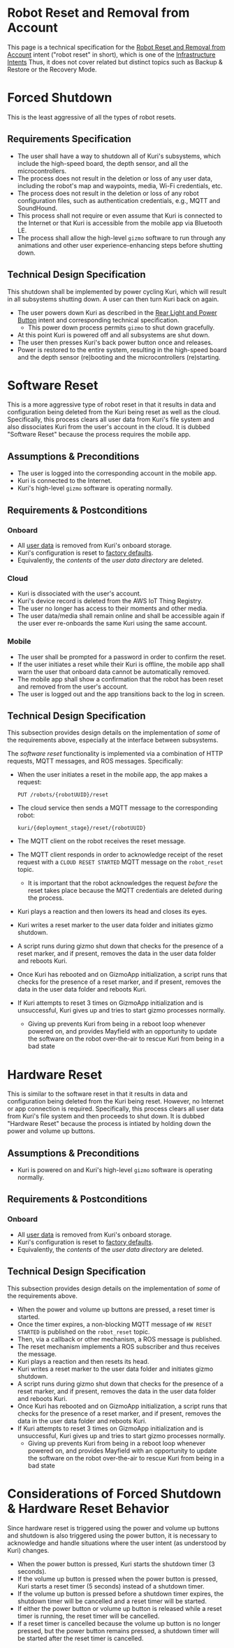 # Robot Reset and Removal from Account

This page is a technical specification for the
[Robot Reset and Removal from Account](https://mayfieldrobotics.atlassian.net/wiki/spaces/PR/pages/54762096/6.4+Robot+Reset+and+Removal+from+Account)
intent ("robot reset" in short), which is one of the
[Infrastructure Intents](https://mayfieldrobotics.atlassian.net/wiki/spaces/PR/pages/54833150/6.+Infrastructure+Intents)
Thus, it does not cover related but distinct topics such as Backup & Restore
or the Recovery Mode.


# Forced Shutdown

This is the least aggressive of all the types of robot resets.

## Requirements Specification

- The user shall have a way to shutdown all of Kuri's subsystems, which include
  the high-speed board, the depth sensor, and all the microcontrollers.
- The process does not result in the deletion or loss of any user data,
  including the robot's map and waypoints, media, Wi-Fi credentials, etc.
- The process does not result in the deletion or loss of any robot configuration
  files, such as authentication credentials, e.g., MQTT and SoundHound.
- This process shall not require or even assume that Kuri is connected to the
  Internet or that Kuri is accessible from the mobile app via Bluetooth LE.
- The process shall allow the high-level `gizmo` software to run through any
  animations and other user experience-enhancing steps before shutting down.

## Technical Design Specification

This shutdown shall be implemented by power cycling Kuri, which will result in 
all subsystems shutting down. A user can then turn Kuri back on again.

- The user powers down Kuri as described in the
  [Rear Light and Power Button](https://mayfieldrobotics.atlassian.net/wiki/spaces/PR/pages/54071856/6.8+Rear+Light+and+Power+Button)
  intent and corresponding technical specification.
  - This power down process permits `gizmo` to shut down gracefully.
- At this point Kuri is powered off and all subsystems are shut down.
- The user then presses Kuri's back power button once and releases.
- Power is restored to the entire system, resulting in the high-speed board
  and the depth sensor (re)booting and the microcontrollers (re)starting.

# Software Reset

This is a more aggressive type of robot reset in that it results in data and
configuration being deleted from the Kuri being reset as well as the cloud.
Specifically, this process clears all user data from Kuri's file system
and also dissociates Kuri from the user's account in the cloud.
It is dubbed "Software Reset" because the process requires the mobile app.

## Assumptions & Preconditions

- The user is logged into the corresponding account in the mobile app.
- Kuri is connected to the Internet.
- Kuri's high-level `gizmo` software is operating normally.

## Requirements & Postconditions

### Onboard

- All [user data](../definitions.mds) is removed from Kuri's onboard storage.
- Kuri's configuration is reset to [factory defaults](../definitions.md).
- Equivalently, the _contents_ of the _user data directory_ are deleted.

### Cloud

- Kuri is dissociated with the user's account.
- Kuri's device record is deleted from the AWS IoT Thing Registry.
- The user no longer has access to their moments and other media.
- The user data/media shall remain online and shall be accessible again
  if the user ever re-onboards the same Kuri using the same account.

### Mobile

- The user shall be prompted for a password in order to confirm the reset.
- If the user initiates a reset while their Kuri is offline, the mobile app
  shall warn the user that onboard data cannot be automatically removed.
- The mobile app shall show a confirmation that the robot has been reset
  and removed from the user's account.
- The user is logged out and the app transitions back to the log in screen.

## Technical Design Specification

This subsection provides design details on the implementation of _some_
of the requirements above, especially at the interface between subsystems.

The _software reset_ functionality is implemented via a combination of HTTP
requests, MQTT messages, and ROS messages. Specifically:

- When the user initiates a reset in the mobile app, the app makes a request:

  ```
  PUT /robots/{robotUUID}/reset
  ```

- The cloud service then sends a MQTT message to the corresponding robot:

  ```
  kuri/{deployment_stage}/reset/{robotUUID}
  ```

- The MQTT client on the robot receives the reset message.
- The MQTT client responds in order to acknowledge receipt of the reset request
  with a `CLOUD RESET STARTED` MQTT message on the `robot_reset` topic.
  - It is important that the robot acknowledges the request _before_ the reset
    takes place because the MQTT credentials are deleted during the process.
- Kuri plays a reaction and then lowers its head and closes its eyes.
- Kuri writes a reset marker to the user data folder and initiates gizmo 
  shutdown.
- A script runs during gizmo shut down that checks for the presence of a reset
  marker, and if present, removes the data in the user data folder and reboots
  Kuri.
- Once Kuri has rebooted and on GizmoApp initialization, a script runs that
  checks for the presence of a reset marker, and if present, removes the data
  in the user data folder and reboots Kuri.
- If Kuri attempts to reset 3 times on GizmoApp initialization and is 
  unsuccessful, Kuri gives up and tries to start gizmo processes normally.
  - Giving up prevents Kuri from being in a reboot loop whenever powered on,
    and provides Mayfield with an opportunity to update the software on the
    robot over-the-air to rescue Kuri from being in a bad state

# Hardware Reset

This is similar to the software reset in that it results in data and
configuration being deleted from the Kuri being reset. However, no Internet or
app connection is required. Specifically, this process clears all user data 
from Kuri's file system and then proceeds to shut down. It is dubbed "Hardware
Reset" because the process is intiated by holding down the power and volume 
up buttons.

## Assumptions & Preconditions

- Kuri is powered on and Kuri's high-level `gizmo` software is operating 
  normally.

## Requirements & Postconditions

### Onboard

- All [user data](../definitions.mds) is removed from Kuri's onboard storage.
- Kuri's configuration is reset to [factory defaults](../definitions.md).
- Equivalently, the _contents_ of the _user data directory_ are deleted.

## Technical Design Specification

This subsection provides design details on the implementation of _some_
of the requirements above.

- When the power and volume up buttons are pressed, a reset timer is started.
- Once the timer expires, a non-blocking MQTT message of `HW RESET STARTED`
  is published on the `robot_reset` topic.
- Then, via a callback or other mechanism, a ROS message is published.
- The reset mechanism implements a ROS subscriber and thus receives the message.
- Kuri plays a reaction and then resets its head.
- Kuri writes a reset marker to the user data folder and initiates gizmo 
  shutdown.
- A script runs during gizmo shut down that checks for the presence of a reset
  marker, and if present, removes the data in the user data folder and reboots
  Kuri.
- Once Kuri has rebooted and on GizmoApp initialization, a script runs that
  checks for the presence of a reset marker, and if present, removes the data
  in the user data folder and reboots Kuri.
- If Kuri attempts to reset 3 times on GizmoApp initialization and is 
  unsuccessful, Kuri gives up and tries to start gizmo processes normally.
  - Giving up prevents Kuri from being in a reboot loop whenever powered on,
    and provides Mayfield with an opportunity to update the software on the
    robot over-the-air to rescue Kuri from being in a bad state

# Considerations of Forced Shutdown & Hardware Reset Behavior
Since hardware reset is triggered using the power and volume up buttons and 
shutdown is also triggered using the power button, it is necessary to acknowledge 
and handle situations where the user intent (as understood by Kuri) changes.

- When the power button is pressed, Kuri starts the shutdown timer (3 seconds).
- If the volume up button is pressed when the power button is pressed, Kuri starts 
  a reset timer (5 seconds) instead of a shutdown timer.
- If the volume up button is pressed before a shutdown timer expires, the shutdown 
  timer will be cancelled and a reset timer will be started. 
- If either the power button or volume up button is released while a reset timer 
  is running, the reset timer will be cancelled.
- If a reset timer is cancelled because the volume up button is no longer pressed,
  but the power button remains pressed, a shutdown timer will be started after
  the reset timer is cancelled.

